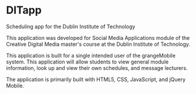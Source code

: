 # DITapp
Scheduling app for the Dublin Institute of Technology

This application was developed for Social Media Applications module of the Creative Digital Media master's course at the Dublin Institute of Technology.

This application is built for a single intended user of the grangeMobile system. This application will allow students to view general module information, look up and view their own schedules, and message lecturers. 

The application is primarily built with HTML5, CSS, JavaScript, and jQuery Mobile. 
